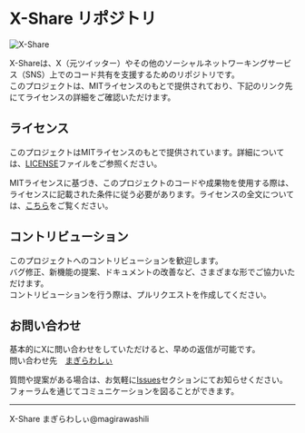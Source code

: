 # X-Share リポジトリ

![X-Share](https://repository-images.githubusercontent.com/680777217/23bdfc6c-2802-4447-96e6-e181724b08b1)

X-Shareは、X（元ツイッター）やその他のソーシャルネットワーキングサービス（SNS）上でのコード共有を支援するためのリポジトリです。  
このプロジェクトは、MITライセンスのもとで提供されており、下記のリンク先にてライセンスの詳細をご確認いただけます。

## ライセンス

このプロジェクトはMITライセンスのもとで提供されています。詳細については、[LICENSE](https://github.com/MT472562/X-Share/blob/main/LICENSE)ファイルをご参照ください。

MITライセンスに基づき、このプロジェクトのコードや成果物を使用する際は、ライセンスに記載された条件に従う必要があります。ライセンスの全文については、[こちら](https://github.com/MT472562/X-Share/blob/main/LICENSE)をご覧ください。

## コントリビューション

このプロジェクトへのコントリビューションを歓迎します。  
バグ修正、新機能の提案、ドキュメントの改善など、さまざまな形でご協力いただけます。  
コントリビューションを行う際は、プルリクエストを作成してください。  

## お問い合わせ

基本的にXに問い合わせをしていただけると、早めの返信が可能です。  
問い合わせ先　[まぎらわしぃ](https://twitter.com/magirawashili_)  

質問や提案がある場合は、お気軽に[Issues](https://github.com/MT472562/X-Share/issues)セクションにてお知らせください。  
フォーラムを通じてコミュニケーションを図ることができます。


---
X-Share まぎらわしぃ@magirawashili
